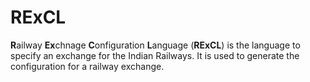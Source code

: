 # RExCL
**R**ailway **Ex**chnage **C**onfiguration **L**anguage (**RExCL**) is the language to specify an exchange for the Indian Railways. It is used to generate the configuration for a railway exchange. 

